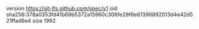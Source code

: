 version https://git-lfs.github.com/spec/v1
oid sha256:378a0353fd41b69b5372a15960c306fe29f6e61396892013d4e42d521ffad6e4
size 1992
